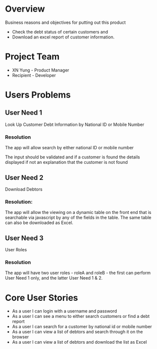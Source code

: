 # Overview
Business reasons and objectives for putting out this product
* Check the debt status of certain customers and 
* Download an excel report of customer information.


# Project Team
* XN Yung - Product Manager
* Recipient - Developer


# Users Problems
## User Need 1 
Look Up Customer Debt Information by National ID or Mobile Number

### Resolution
The app will allow search by either national ID or mobile number

The input should be validated and if a customer is found the details displayed if not an explanation that the customer is not found

## User Need 2
Download Debtors

### Resolution:​ 
The app will allow the viewing on a dynamic table on the front end that is searchable via javascript by any of the fields in the table. The
same table can also be downloaded as Excel.

## User Need 3
User Roles

### Resolution
The app will have two user roles - roleA and roleB - the first can perform User Need 1 only, and the latter User Need 1 & 2.


# Core User Stories
* As a user I can login with a username and password
* As a user I can see a menu to either search customers or find a debt report
* As a user I can search for a customer by national id or mobile number
* As a user I can view a list of debtors and search through it on the browser
* As a user I can view a list of debtors and download the list as Excel
